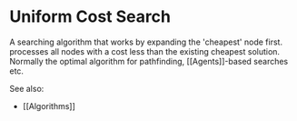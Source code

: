 # Uniform Cost Search

A searching algorithm that works by expanding the 'cheapest' node first. processes all nodes with a cost less than the existing cheapest solution. Normally the optimal algorithm for pathfinding, [[Agents]]-based searches etc.

See also:
- [[Algorithms]]
